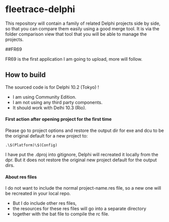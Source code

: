 # fleetrace-delphi

This repository will contain a family of related Delphi projects side by side, so that you can compare them easily using a good merge tool. It is via the folder comparison view that tool that you will be able to manage the projects.

##FR69

FR69 is the first application I am going to upload, more will follow.

## How to build

The sourced code is for Delphi 10.2 (Tokyo) !

- I am using Community Edition.
- I am not using any third party components.
- It should work with Delhi 10.3 (Rio).

#### First action after opening project for the first time

Please go to project options and restore the output dir for exe and dcu to be the original default for a new project to:

```
.\$(Platform)\$(Config)
```

I have put the .dproj into gitignore, Delphi will recreated it locally from the dpr. But it does not restore the original new project default for the output dirs.

#### About res files

I do not want to include the normal project-name.res file, so a new one will be recreated in your local repo.

- But I do include other res files,
- the resources for these res files will go into a separate directory
- together with the bat file to compile the rc file.



